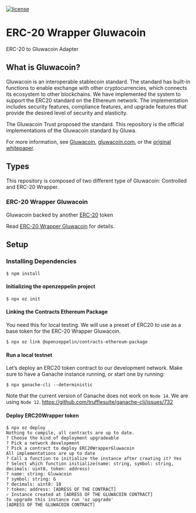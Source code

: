 [![license](https://img.shields.io/github/license/jamesisaac/react-native-background-task.svg)](https://opensource.org/licenses/MIT)

# ERC-20 Wrapper Gluwacoin

ERC-20 to Gluwacoin Adapter

## What is Gluwacoin?

Gluwacoin is an interoperable stablecoin standard. The standard has built-in functions to enable exchange with other cryptocurrencies, which connects its ecosystem to other blockchains. We have implemented the system to support the ERC20 standard on the Ethereum network. The implementation includes security features, compliance features, and upgrade features that provide the desired level of security and elasticity.

The Gluwacoin Trust proposed the standard. This repository is the official implementations of the Gluwacoin standard by Gluwa.

For more information, see [Gluwacoin](/Gluwacoin.md), [gluwacoin.com](https://gluwacoin.com), or the [original whitepaper](https://gluwacoin.com/white-paper).

## Types

This repository is composed of two different type of Gluwacoin: Controlled and ERC-20 Wrapper.

### ERC-20 Wrapper Gluwacoin

Gluwacoin backed by another [ERC-20](https://eips.ethereum.org/EIPS/eip-20) token

Read [ERC-20 Wrapper Gluwacoin](ERC-20%20Wrapper%20Gluwacoin.md) for details.

## Setup

### Installing Dependencies

```commandline
$ npm install
```

#### Initializing the openzeppelin project
```commandline
$ npx oz init
```

#### Linking the Contracts Ethereum Package

You need this for local testing. We will use a preset of ERC20 to use as a base token for the ERC-20 Wrapper Gluwacoin.

```commandline
$ npx oz link @openzeppelin/contracts-ethereum-package
```

#### Run a local testnet

Let’s deploy an ERC20 token contract to our development network.
Make sure to have a Ganache instance running, or start one by running:
```commandline
$ npx ganache-cli --deterministic
```
Note that the current version of Ganache does not work on `Node 14`.
We are using `Node 12`.
https://github.com/trufflesuite/ganache-cli/issues/732

#### Deploy ERC20Wrapper token
```commandline
$ npx oz deploy
Nothing to compile, all contracts are up to date.
? Choose the kind of deployment upgradeable
? Pick a network development
? Pick a contract to deploy ERC20WrapperGluwacoin
All implementations are up to date
? Call a function to initialize the instance after creating it? Yes
? Select which function initialize(name: string, symbol: string, decimals: uint8, token: address)
? name: string: Gluwacoin
? symbol: string: G
? decimals: uint8: 18
? token: address: [ADRESS OF THE CONTRACT]
✓ Instance created at [ADRESS OF THE GLUWACOIN CONTRACT]
To upgrade this instance run 'oz upgrade'
[ADRESS OF THE GLUWACOIN CONTRACT]
```

